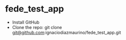 # fede_test_app

- Install GitHub
- Clone the repo:
  git clone git@github.com:ignaciodiazmaurino/fede_test_app.git
